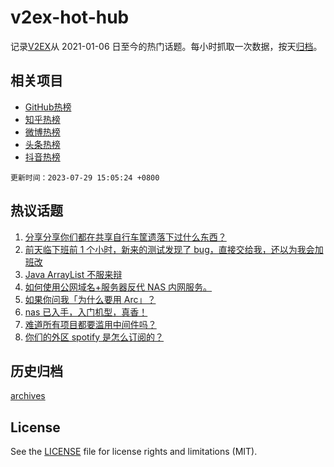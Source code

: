 # v2ex-hot-hub

 记录[V2EX](https://www.v2ex.com/)从 2021-01-06 日至今的热门话题。每小时抓取一次数据，按天[归档](archives)。
 
 ## 相关项目

- [GitHub热榜](https://github.com/lonnyzhang423/github-hot-hub)
- [知乎热榜](https://github.com/lonnyzhang423/zhihu-hot-hub)
- [微博热榜](https://github.com/lonnyzhang423/weibo-hot-hub)
- [头条热榜](https://github.com/lonnyzhang423/toutiao-hot-hub)
- [抖音热榜](https://github.com/lonnyzhang423/douyin-hot-hub)


 `更新时间：2023-07-29 15:05:24 +0800`

## 热议话题

1. [分享分享你们都在共享自行车筐遗落下过什么东西？](https://www.v2ex.com/t/960562)
1. [前天临下班前 1 个小时，新来的测试发现了 bug，直接交给我，还以为我会加班改](https://www.v2ex.com/t/960564)
1. [Java ArrayList 不服来辩](https://www.v2ex.com/t/960605)
1. [如何使用公网域名+服务器反代 NAS 内网服务。](https://www.v2ex.com/t/960677)
1. [如果你问我「为什么要用 Arc」？](https://www.v2ex.com/t/960565)
1. [nas 已入手，入门机型，真香！](https://www.v2ex.com/t/960662)
1. [难道所有项目都要滥用中间件吗？](https://www.v2ex.com/t/960595)
1. [你们的外区 spotify 是怎么订阅的？](https://www.v2ex.com/t/960559)

## 历史归档

[archives](archives)

## License

See the [LICENSE](LICENSE) file for license rights and limitations (MIT).
